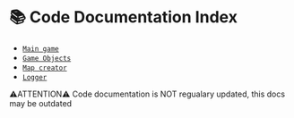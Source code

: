 # 📚 Code Documentation Index
- [`Main game`](./main.md)
- [`Game Objects`](./game_objects.md)
- [`Map creator`](./map_creator.md)
- [`Logger`](./logging.md)

⚠️ATTENTION⚠️
Code documentation is NOT regualary updated, this docs may be outdated